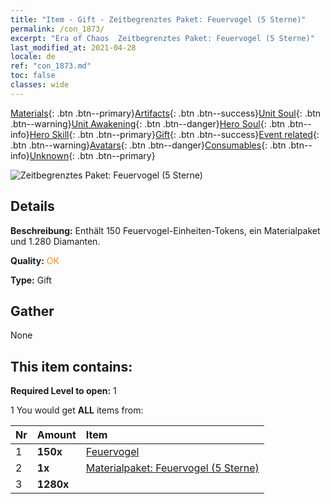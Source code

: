 ```yaml
---
title: "Item - Gift - Zeitbegrenztes Paket: Feuervogel (5 Sterne)"
permalink: /con_1873/
excerpt: "Era of Chaos  Zeitbegrenztes Paket: Feuervogel (5 Sterne)"
last_modified_at: 2021-04-28
locale: de
ref: "con_1873.md"
toc: false
classes: wide
---
```

 [Materials](/ItemsDE/){: .btn .btn--primary}[Artifacts](/ItemsDE/Artifacts/){: .btn .btn--success}[Unit Soul](/ItemsDE/UnitSoul/){: .btn .btn--warning}[Unit Awakening](/ItemsDE/UnitAwakening/){: .btn .btn--danger}[Hero Soul](/ItemsDE/HeroSoul/){: .btn .btn--info}[Hero Skill](/ItemsDE/HeroSkill/){: .btn .btn--primary}[Gift](/ItemsDE/Gift/){: .btn .btn--success}[Event related](/ItemsDE/Events/){: .btn .btn--warning}[Avatars](/ItemsDE/Avatars/){: .btn .btn--danger}[Consumables](/ItemsDE/Consumables/){: .btn .btn--info}[Unknown](/ItemsDE/Unknown/){: .btn .btn--primary}

 ![Zeitbegrenztes Paket: Feuervogel (5 Sterne)](/images/t/i_907496.png)

## Details
 **Beschreibung:** Enthält 150 Feuervogel-Einheiten-Tokens, ein Materialpaket und 1.280 Diamanten.

 **Quality:** <span style="color: #FF8C00">OK</span>

 **Type:** Gift

## Gather

  None

## This item contains:

 **Required Level to open:** 1

 1 You would get **ALL** items  from:

  | Nr | Amount |     Item    |
  |:---|:-------|:------------|
  | 1 |  **150x** | [Feuervogel](/ItemsDE/unt_268/) |  | 
  | 2 |  **1x** | [Materialpaket: Feuervogel (5 Sterne)](/ItemsDE/con_1877/) |  | 
  | 3 |  **1280x** | <i class="fas fa-gem"/> |  | 
